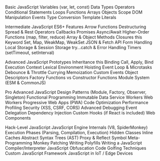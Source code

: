 Basic JavaScript
Variables (var, let, const)
Data Types
Operators
Conditional Statements
Loops
Functions
Arrays
Objects
Scope
DOM Manipulation
Events
Type Conversion
Template Literals

Intermediate JavaScript
ES6+ Features
Arrow Functions
Destructuring
Spread & Rest Operators
Callbacks
Promises
Async/Await
Higher-Order Functions (map, filter, reduce)
Array & Object Methods
Closures
this Keyword
Set, Map, WeakMap, WeakSet
JSON & Fetch API
Form Handling
Local Storage & Session Storage
try...catch & Error Handling
Timers (setTimeout, setInterval)

Advanced JavaScript
Prototypes
Inheritance
this Binding
Call, Apply, Bind
Execution Context
Lexical Environment
Hoisting
Event Loop & Microtasks
Debounce & Throttle
Currying
Memoization
Custom Events
Object Descriptors
Factory Functions vs Constructor Functions
Module System (ESM & CommonJS)


Pro Advanced JavaScript
Design Patterns (Module, Factory, Observer, Singleton)
Functional Programming
Immutable Data
Service Workers
Web Workers
Progressive Web Apps (PWA)
Code Optimization
Performance Profiling
Security (XSS, CSRF, CORS)
Advanced Debugging
Event Delegation
Dependency Injection
Custom Hooks (if React is included)
Web Components

Hack-Level JavaScript
JavaScript Engine Internals (V8, SpiderMonkey)
Execution Phases (Parsing, Compilation, Execution)
Hidden Classes
Inline Caches
Abstract Syntax Trees (AST)
Proxy & Reflect
Symbol
Meta-Programming
Monkey Patching
Writing Polyfills
Writing a JavaScript Compiler/Interpreter
JavaScript Obfuscation
Code Golfing Techniques
Custom JavaScript Framework
JavaScript in IoT / Edge Devices